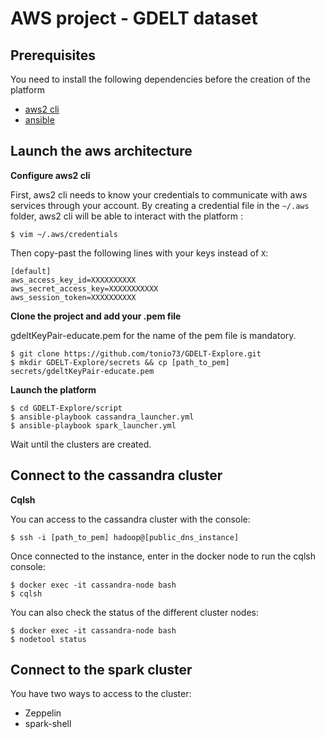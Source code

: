 # AWS project - GDELT dataset

## Prerequisites

You need to install the following dependencies before the creation of the platform
- [aws2 cli](https://docs.aws.amazon.com/cli/latest/userguide/install-cliv2-linux-mac.html)
- [ansible](https://docs.ansible.com/ansible/latest/installation_guide/intro_installation.html)

## Launch the aws architecture

__Configure aws2 cli__

First, aws2 cli needs to know your credentials to communicate with aws services through your account. By creating a
credential file in the `~/.aws` folder, aws2 cli will be able to interact with the platform :

```shell script
$ vim ~/.aws/credentials
```

Then copy-past the following lines with your keys instead of `X`:

```shell script
[default]
aws_access_key_id=XXXXXXXXXX
aws_secret_access_key=XXXXXXXXXXX
aws_session_token=XXXXXXXXXX
```

__Clone the project and add your .pem file__

gdeltKeyPair-educate.pem for the name of the pem file is mandatory.

```shell script
$ git clone https://github.com/tonio73/GDELT-Explore.git
$ mkdir GDELT-Explore/secrets && cp [path_to_pem] secrets/gdeltKeyPair-educate.pem
```

__Launch the platform__

```shell script
$ cd GDELT-Explore/script
$ ansible-playbook cassandra_launcher.yml
$ ansible-playbook spark_launcher.yml
```

Wait until the clusters are created.

## Connect to the cassandra cluster

__Cqlsh__

You can access to the cassandra cluster with the console:

```shell script
$ ssh -i [path_to_pem] hadoop@[public_dns_instance]
```

Once connected to the instance, enter in the docker node to run the cqlsh console:

```shell script
$ docker exec -it cassandra-node bash
$ cqlsh
```

You can also check the status of the different cluster nodes:

```shell script
$ docker exec -it cassandra-node bash
$ nodetool status
```

## Connect to the spark cluster

You have two ways to access to the cluster:

- Zeppelin
- spark-shell